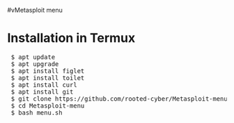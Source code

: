 #vMetasploit menu

# Installation in Termux

<pre>
 $ apt update
 $ apt upgrade
 $ apt install figlet
 $ apt install toilet
 $ apt install curl
 $ apt install git
 $ git clone https://github.com/rooted-cyber/Metasploit-menu
 $ cd Metasploit-menu
 $ bash menu.sh
 </pre>
 